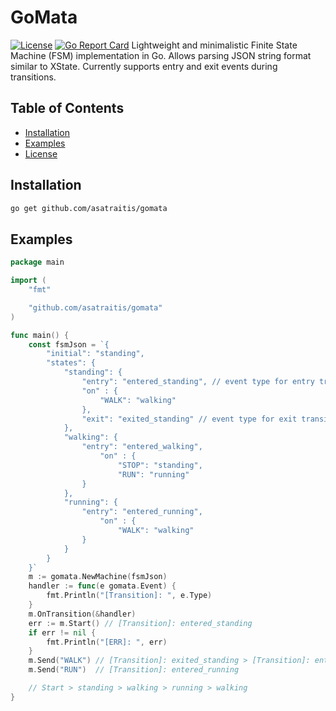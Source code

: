 # GoMata

[![License](https://img.shields.io/github/license/asatraitis/gomata)](LICENSE) [![Go Report Card](https://goreportcard.com/badge/github.com/asatraitis/gomata)](https://goreportcard.com/report/github.com/asatraitis/gomata)
Lightweight and minimalistic Finite State Machine (FSM) implementation in Go. Allows parsing JSON string format similar to XState. Currently supports entry and exit events during transitions.

## Table of Contents

- [Installation](#installation)
- [Examples](#examples)
- [License](#license)

## Installation

```sh
go get github.com/asatraitis/gomata
```

## Examples

```go
package main

import (
	"fmt"

	"github.com/asatraitis/gomata"
)

func main() {
	const fsmJson = `{
		"initial": "standing",
		"states": {
			"standing": {
				"entry": "entered_standing", // event type for entry transition
				"on" : {
					"WALK": "walking"
				},
				"exit": "exited_standing" // event type for exit transition
			},
			"walking": {
				"entry": "entered_walking",
					"on" : {
						"STOP": "standing",
						"RUN": "running"
				}
			},
			"running": {
				"entry": "entered_running",
					"on" : {
						"WALK": "walking"
				}
			}
		}
	}`
	m := gomata.NewMachine(fsmJson)
	handler := func(e gomata.Event) {
		fmt.Println("[Transition]: ", e.Type)
	}
	m.OnTransition(&handler)
	err := m.Start() // [Transition]: entered_standing
	if err != nil {
		fmt.Println("[ERR]: ", err)
	}
	m.Send("WALK") // [Transition]: exited_standing > [Transition]: entered_walking
	m.Send("RUN")  // [Transition]: entered_running

	// Start > standing > walking > running > walking
}
```
